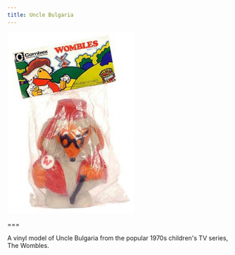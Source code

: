 ```yaml
---
title: Uncle Bulgaria
---
```


![Wombles characters](bulgaria.jpg)

===

A vinyl model of Uncle Bulgaria from the popular 1970s children's TV series, The Wombles.


